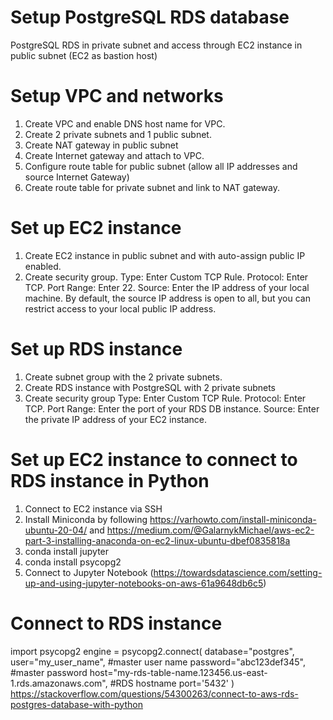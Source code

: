 # Setup PostgreSQL RDS database 

PostgreSQL RDS in private subnet and access through EC2 instance in public subnet (EC2 as bastion host)

# Setup VPC and networks
1. Create VPC and enable DNS host name for VPC. 
2. Create 2 private subnets and 1 public subnet. 
3. Create NAT gateway in public subnet 
4. Create Internet gateway and attach to VPC. 
5. Configure route table for public subnet (allow all IP addresses and source Internet Gateway)
6. Create route table for private subnet and link to NAT gateway. 

# Set up EC2 instance
1. Create EC2 instance in public subnet and with auto-assign public IP enabled. 
2. Create security group. 
Type: Enter Custom TCP Rule.
Protocol: Enter TCP.
Port Range: Enter 22.
Source: Enter the IP address of your local machine. By default, the source IP address is open to all, but you can restrict access to your local public IP address.

# Set up RDS instance
1. Create subnet group with the 2 private subnets. 
2. Create RDS instance with PostgreSQL with 2 private subnets
3. Create security group
Type: Enter Custom TCP Rule.
Protocol: Enter TCP.
Port Range: Enter the port of your RDS DB instance.
Source: Enter the private IP address of your EC2 instance.

# Set up EC2 instance to connect to RDS instance in Python
1. Connect to EC2 instance via SSH 
2. Install Miniconda by following https://varhowto.com/install-miniconda-ubuntu-20-04/ and https://medium.com/@GalarnykMichael/aws-ec2-part-3-installing-anaconda-on-ec2-linux-ubuntu-dbef0835818a
3. conda install jupyter
4. conda install psycopg2
5. Connect to Jupyter Notebook (https://towardsdatascience.com/setting-up-and-using-jupyter-notebooks-on-aws-61a9648db6c5)

# Connect to RDS instance 
import psycopg2
engine = psycopg2.connect(
    database="postgres",
    user="my_user_name", #master user name
    password="abc123def345", #master password
    host="my-rds-table-name.123456.us-east-1.rds.amazonaws.com", #RDS hostname
    port='5432'
)
https://stackoverflow.com/questions/54300263/connect-to-aws-rds-postgres-database-with-python
